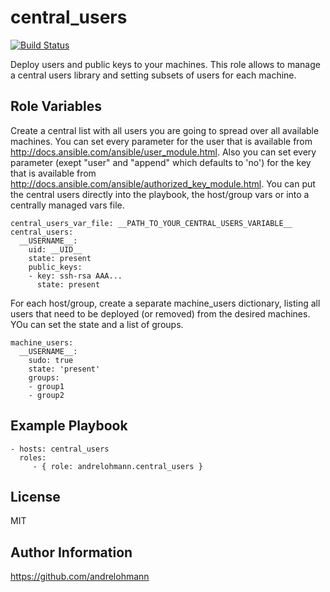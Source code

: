 central_users
=============

[![Build Status](https://travis-ci.org/andrelohmann/ansible-role-central_users.svg?branch=master)](https://travis-ci.org/andrelohmann/ansible-role-central_users)

Deploy users and public keys to your machines. This role allows to manage a central users library and setting subsets of users for each machine.

Role Variables
--------------

Create a central list with all users you are going to spread over all available machines. You can set every parameter for the user that is available from http://docs.ansible.com/ansible/user_module.html. Also you can set every parameter (exept "user" and "append" which defaults to 'no') for the key that is available from http://docs.ansible.com/ansible/authorized_key_module.html. You can put the central users directly into the playbook, the host/group vars or into a centrally managed vars file.

    central_users_var_file: __PATH_TO_YOUR_CENTRAL_USERS_VARIABLE__
    central_users:
      __USERNAME__:
        uid: __UID__
        state: present
        public_keys:
        - key: ssh-rsa AAA...
          state: present

For each host/group, create a separate machine_users dictionary, listing all users that need to be deployed (or removed) from the desired machines. YOu can set the state and a list of groups.

    machine_users:
      __USERNAME__:
        sudo: true
        state: 'present'
        groups:
        - group1
        - group2

Example Playbook
----------------

    - hosts: central_users
      roles:
         - { role: andrelohmann.central_users }

License
-------

MIT

Author Information
------------------

https://github.com/andrelohmann
